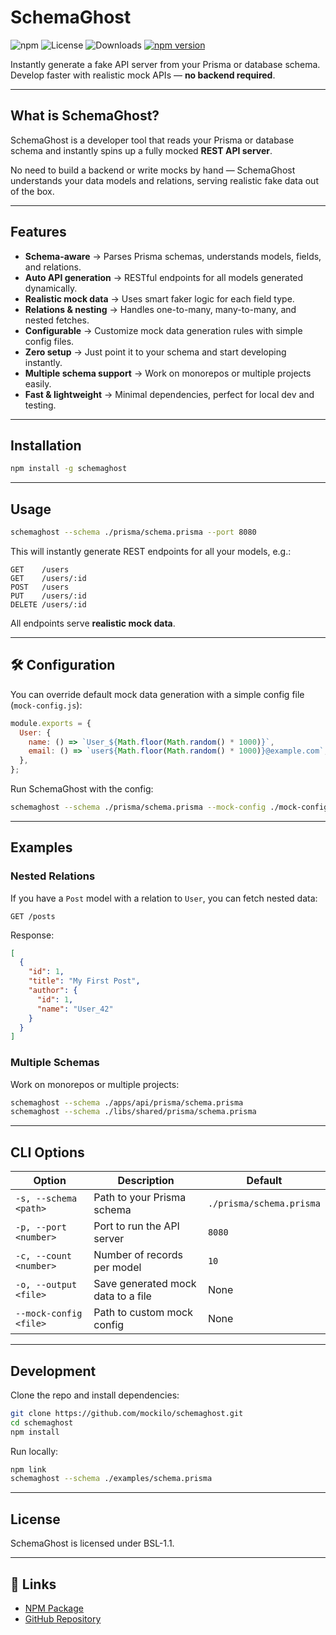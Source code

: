 # SchemaGhost

![npm](https://img.shields.io/npm/v/schemaghost)
![License](https://img.shields.io/npm/l/schemaghost)
![Downloads](https://img.shields.io/npm/dt/schemaghost)
[![npm version](https://img.shields.io/npm/v/schemaghost.svg)](https://www.npmjs.com/package/schemaghost)


Instantly generate a fake API server from your Prisma or database schema. Develop faster with realistic mock APIs — **no backend required**.

---

##  What is SchemaGhost?

SchemaGhost is a developer tool that reads your Prisma or database schema and instantly spins up a fully mocked **REST API server**.

No need to build a backend or write mocks by hand — SchemaGhost understands your data models and relations, serving realistic fake data out of the box.

---

##  Features

* **Schema-aware** → Parses Prisma schemas, understands models, fields, and relations.
* **Auto API generation** → RESTful endpoints for all models generated dynamically.
* **Realistic mock data** → Uses smart faker logic for each field type.
* **Relations & nesting** → Handles one-to-many, many-to-many, and nested fetches.
* **Configurable** → Customize mock data generation rules with simple config files.
* **Zero setup** → Just point it to your schema and start developing instantly.
* **Multiple schema support** → Work on monorepos or multiple projects easily.
* **Fast & lightweight** → Minimal dependencies, perfect for local dev and testing.

---

##  Installation

```bash
npm install -g schemaghost
```

---

##  Usage

```bash
schemaghost --schema ./prisma/schema.prisma --port 8080
```

This will instantly generate REST endpoints for all your models, e.g.:

```
GET    /users
GET    /users/:id
POST   /users
PUT    /users/:id
DELETE /users/:id
```

All endpoints serve **realistic mock data**.

---

## 🛠 Configuration

You can override default mock data generation with a simple config file (`mock-config.js`):

```js
module.exports = {
  User: {
    name: () => `User_${Math.floor(Math.random() * 1000)}`,
    email: () => `user${Math.floor(Math.random() * 1000)}@example.com`,
  },
};
```

Run SchemaGhost with the config:

```bash
schemaghost --schema ./prisma/schema.prisma --mock-config ./mock-config.js
```

---

##  Examples

### Nested Relations

If you have a `Post` model with a relation to `User`, you can fetch nested data:

```
GET /posts
```

Response:

```json
[
  {
    "id": 1,
    "title": "My First Post",
    "author": {
      "id": 1,
      "name": "User_42"
    }
  }
]
```

### Multiple Schemas

Work on monorepos or multiple projects:

```bash
schemaghost --schema ./apps/api/prisma/schema.prisma
schemaghost --schema ./libs/shared/prisma/schema.prisma
```

---

##  CLI Options

| Option                 | Description                        | Default                  |
| ---------------------- | ---------------------------------- | ------------------------ |
| `-s, --schema <path>`  | Path to your Prisma schema         | `./prisma/schema.prisma` |
| `-p, --port <number>`  | Port to run the API server         | `8080`                   |
| `-c, --count <number>` | Number of records per model        | `10`                     |
| `-o, --output <file>`  | Save generated mock data to a file | None                     |
| `--mock-config <file>` | Path to custom mock config         | None                     |

---

##  Development

Clone the repo and install dependencies:

```bash
git clone https://github.com/mockilo/schemaghost.git
cd schemaghost
npm install
```

Run locally:

```bash
npm link
schemaghost --schema ./examples/schema.prisma
```

---

##  License

SchemaGhost is licensed under BSL-1.1.

---

## 🔗 Links

* [NPM Package](https://www.npmjs.com/package/schemaghost)
* [GitHub Repository](https://github.com/mockilo/schemaghost)
